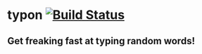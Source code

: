 # typon [![Build Status](https://travis-ci.org/cagaray/typon.svg?branch=master)](https://travis-ci.org/cagaray/typon)
## Get freaking fast at typing random words!
